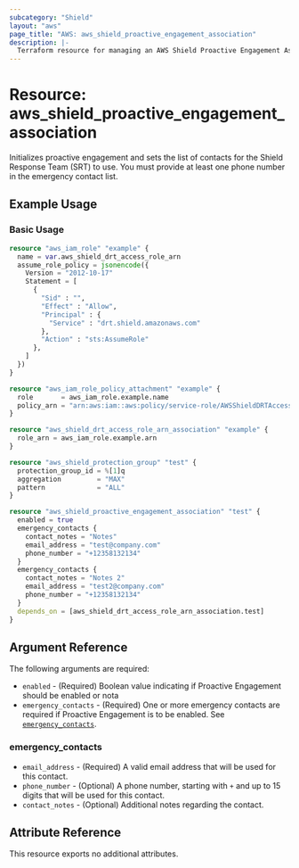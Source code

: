 ```yaml
---
subcategory: "Shield"
layout: "aws"
page_title: "AWS: aws_shield_proactive_engagement_association"
description: |-
  Terraform resource for managing an AWS Shield Proactive Engagement Association.
---
```


# Resource: aws_shield_proactive_engagement_association

Initializes proactive engagement and sets the list of contacts for the Shield Response Team (SRT) to use. You must provide at least one phone number in the emergency contact list.

## Example Usage

### Basic Usage

```terraform
resource "aws_iam_role" "example" {
  name = var.aws_shield_drt_access_role_arn
  assume_role_policy = jsonencode({
    Version = "2012-10-17"
    Statement = [
      {
        "Sid" : "",
        "Effect" : "Allow",
        "Principal" : {
          "Service" : "drt.shield.amazonaws.com"
        },
        "Action" : "sts:AssumeRole"
      },
    ]
  })
}

resource "aws_iam_role_policy_attachment" "example" {
  role       = aws_iam_role.example.name
  policy_arn = "arn:aws:iam::aws:policy/service-role/AWSShieldDRTAccessPolicy"
}

resource "aws_shield_drt_access_role_arn_association" "example" {
  role_arn = aws_iam_role.example.arn
}

resource "aws_shield_protection_group" "test" {
  protection_group_id = %[1]q
  aggregation         = "MAX"
  pattern             = "ALL"
}

resource "aws_shield_proactive_engagement_association" "test" {
  enabled = true
  emergency_contacts {
    contact_notes = "Notes"
    email_address = "test@company.com"
    phone_number = "+12358132134"
  }
  emergency_contacts {
    contact_notes = "Notes 2"
    email_address = "test2@company.com"
    phone_number = "+12358132134"
  }
  depends_on = [aws_shield_drt_access_role_arn_association.test]
}
```

## Argument Reference

The following arguments are required:

* `enabled` - (Required) Boolean value indicating if Proactive Engagement should be enabled or nota
* `emergency_contacts` - (Required) One or more emergency contacts are required if Proactive Engagement is to be enabled. See [`emergency_contacts`](#emergency_contacts).

### emergency_contacts

* `email_address` - (Required) A valid email address that will be used for this contact.
* `phone_number` - (Optional) A phone number, starting with `+` and up to 15 digits that will be used for this contact.
* `contact_notes` - (Optional) Additional notes regarding the contact.

## Attribute Reference

This resource exports no additional attributes.

